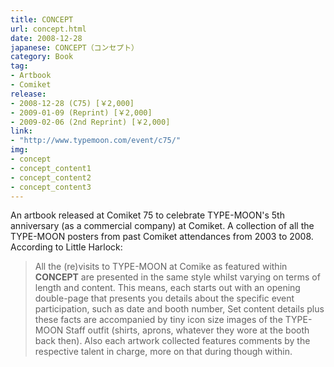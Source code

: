 ```yaml
---
title: CONCEPT
url: concept.html
date: 2008-12-28
japanese: CONCEPT（コンセプト）
category: Book
tag:
- Artbook
- Comiket
release:
- 2008-12-28 (C75) [￥2,000]
- 2009-01-09 (Reprint) [￥2,000]
- 2009-02-06 (2nd Reprint) [￥2,000]
link:
- "http://www.typemoon.com/event/c75/"
img:
- concept
- concept_content1
- concept_content2
- concept_content3
---
```


An artbook released at Comiket 75 to celebrate TYPE-MOON's 5th anniversary (as a commercial company) at Comiket. A collection of all the TYPE-MOON posters from past Comiket attendances from 2003 to 2008. According to Little Harlock:

> All the (re)visits to TYPE-MOON at Comike as featured within **CONCEPT** are presented in the same style whilst varying on terms of length and content. This means, each starts out with an opening double-page that presents you details about the specific event participation, such as date and booth number, Set content details plus these facts are accompanied by tiny icon size images of the TYPE-MOON Staff outfit (shirts, aprons, whatever they wore at the booth back then). Also each artwork collected features comments by the respective talent in charge, more on that during though within.